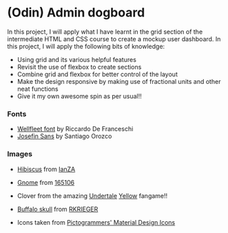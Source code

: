 # (Odin) Admin dogboard

In this project, I will apply what I have learnt in the grid section of the intermediate HTML and CSS course to create a mockup user dashboard. In this project, I will apply the following bits of knowledge:

  - Using grid and its various helpful features
  - Revisit the use of flexbox to create sections
  - Combine grid and flexbox for better control of the layout
  - Make the design responsive by making use of fractional units and other neat functions
  - Give it my own awesome spin as per usual!!

### Fonts 

  - [Wellfleet font](https://fonts.google.com/specimen/Wellfleet) by Riccardo De Franceschi
  - [Josefin Sans](https://fonts.google.com/specimen/Josefin+Sans) by Santiago Orozco

### Images

  - [Hibiscus](https://pixabay.com/photos/hibiscus-red-close-up-macro-flower-2818765/) from [IanZA](https://pixabay.com/users/ianza-2026973/)

  - [Gnome](https://pixabay.com/photos/clover-green-four-leaf-clover-4163741/) from [165106](https://pixabay.com/users/165106-165106/)
  - Clover from the amazing [Undertale](https://gamejolt.com/games/UndertaleYellow/136925) [Yellow](https://twitter.com/undertaleyellow?lang=es) fangame!!
  - [Buffalo skull](https://pixabay.com/photos/skull-buffalo-beast-jungle-savanna-7482932/) from [RKRIEGER](https://pixabay.com/users/rkrieger-28900079/)

  - Icons taken from [Pictogrammers' Material Design Icons](https://pictogrammers.com/library/mdi/)